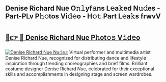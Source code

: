 ## Denise Richard Nue O𝚗𝚕yf𝚊ns L𝚎a𝚔ed N𝚞𝚍es - Part-PLv P𝚑𝚘tos Vi𝚍𝚎o - H𝚘𝚝 Part L𝚎a𝚔s frwvV

# <h2><a href="http://kfc761.oniu.top/?m=Denise+Richard+Nue">🔗👉 🔴 Denise Richard Nue P𝚑ot𝚘𝚜 V𝚒d𝚎o</a></h2>

[![Denise Richard Nue Nu𝚍e𝚜](https://i.imgur.com/0qMVB7G.gif)](http://kfc761.oniu.top/?m=Denise+Richard+Nue)
Virtual performer and multimedia artist Denise Richard Nue, recognized for distributing dance and lifestyle inspiration through trending choreographies and brief films. Brilliant costume designer Denise Richard Nue, celebrated for their exceptional skills and accomplishments in designing stage and screen wardrobes.  
